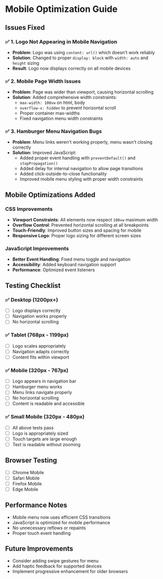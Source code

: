 # Mobile Optimization Guide

## Issues Fixed

### ✅ 1. Logo Not Appearing in Mobile Navigation
- **Problem**: Logo was using `content: url()` which doesn't work reliably
- **Solution**: Changed to proper `display: block` with `width: auto` and `height` sizing
- **Result**: Logo now displays correctly on all mobile devices

### ✅ 2. Mobile Page Width Issues
- **Problem**: Page was wider than viewport, causing horizontal scrolling
- **Solution**: Added comprehensive width constraints:
  - `max-width: 100vw` on html, body
  - `overflow-x: hidden` to prevent horizontal scroll
  - Proper container max-widths
  - Fixed navigation menu width constraints

### ✅ 3. Hamburger Menu Navigation Bugs
- **Problem**: Menu links weren't working properly, menu wasn't closing correctly
- **Solution**: Improved JavaScript:
  - Added proper event handling with `preventDefault()` and `stopPropagation()`
  - Added delay for internal navigation to allow page transitions
  - Added click-outside-to-close functionality
  - Improved mobile menu styling with proper width constraints

## Mobile Optimizations Added

### CSS Improvements
- **Viewport Constraints**: All elements now respect `100vw` maximum width
- **Overflow Control**: Prevented horizontal scrolling at all breakpoints
- **Touch-Friendly**: Improved button sizes and spacing for mobile
- **Responsive Logo**: Proper logo sizing for different screen sizes

### JavaScript Improvements
- **Better Event Handling**: Fixed menu toggle and navigation
- **Accessibility**: Added keyboard navigation support
- **Performance**: Optimized event listeners

## Testing Checklist

### ✅ Desktop (1200px+)
- [ ] Logo displays correctly
- [ ] Navigation works properly
- [ ] No horizontal scrolling

### ✅ Tablet (768px - 1199px)
- [ ] Logo scales appropriately
- [ ] Navigation adapts correctly
- [ ] Content fits within viewport

### ✅ Mobile (320px - 767px)
- [ ] Logo appears in navigation bar
- [ ] Hamburger menu works
- [ ] Menu links navigate properly
- [ ] No horizontal scrolling
- [ ] Content is readable and accessible

### ✅ Small Mobile (320px - 480px)
- [ ] All above tests pass
- [ ] Logo is appropriately sized
- [ ] Touch targets are large enough
- [ ] Text is readable without zooming

## Browser Testing
- [ ] Chrome Mobile
- [ ] Safari Mobile
- [ ] Firefox Mobile
- [ ] Edge Mobile

## Performance Notes
- Mobile menu now uses efficient CSS transitions
- JavaScript is optimized for mobile performance
- No unnecessary reflows or repaints
- Proper touch event handling

## Future Improvements
- Consider adding swipe gestures for menu
- Add haptic feedback for supported devices
- Implement progressive enhancement for older browsers
